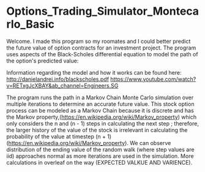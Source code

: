 # Options_Trading_Simulator_Montecarlo_Basic

Welcome. I made this program so my roomates and I could better predict the future value of option contracts for an investment project. The program uses aspects of the Black-Scholes differential equation to model the path of the option's predicted value:

 Information regarding the model and how it works can be found here:
 http://danielandrei.info/blackscholes.pdf
 https://www.youtube.com/watch?v=RETxgJcXBAY&ab_channel=Engineers.SG
 
 
The program runs the path in a Markov Chain Monte Carlo simulation over multiple iterations to determine an accurate future value. This stock option process can be modeled as a Markov Chain because it is discrete and has the Markov property,(https://en.wikipedia.org/wiki/Markov_property) which only considers the n and (n - 1) steps in calculating the next step ; therefore, the larger history of the value of the stock is irrelevant in calculating the probability of the value at timestep (n + 1) (https://en.wikipedia.org/wiki/Markov_property). We can observe distribution of the ending value of the random walk (where step values are iid) approaches normal as more iterations are used in the simulation. More calculations in overleaf on the way (EXPECTED VALKUE AND VARIENCE).

